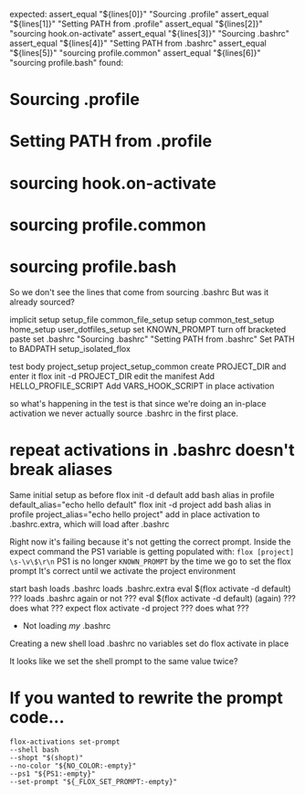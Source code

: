 expected:
  assert_equal "${lines[0]}" "Sourcing .profile"
  assert_equal "${lines[1]}" "Setting PATH from .profile"
  assert_equal "${lines[2]}" "sourcing hook.on-activate"
  assert_equal "${lines[3]}" "Sourcing .bashrc"
  assert_equal "${lines[4]}" "Setting PATH from .bashrc"
  assert_equal "${lines[5]}" "sourcing profile.common"
  assert_equal "${lines[6]}" "sourcing profile.bash"
found:
# Sourcing .profile
# Setting PATH from .profile
# sourcing hook.on-activate
# sourcing profile.common
# sourcing profile.bash

So we don't see the lines that come from sourcing .bashrc
But was it already sourced?

implicit setup
setup_file
  common_file_setup
setup
  common_test_setup
  home_setup
  user_dotfiles_setup
    set KNOWN_PROMPT
    turn off bracketed paste
    set .bashrc
    "Sourcing .bashrc"
    "Setting PATH from .bashrc"
    Set PATH to BADPATH
  setup_isolated_flox

test body
project_setup
  project_setup_common
    create PROJECT_DIR and enter it
  flox init -d PROJECT_DIR
edit the manifest
  Add HELLO_PROFILE_SCRIPT
  Add VARS_HOOK_SCRIPT
in place activation

so what's happening in the test is that since we're doing an in-place activation we never actually source .bashrc in the first place.

# repeat activations in .bashrc doesn't break aliases

Same initial setup as before
flox init -d default
  add bash alias in profile
  default_alias="echo hello default"
flox init -d project
  add bash alias in profile
  project_alias="echo hello project"
add in place activation to .bashrc.extra, which will load after .bashrc

Right now it's failing because it's not getting the correct prompt.
Inside the expect command the PS1 variable is getting populated with: `flox [project] \s-\v\$\r\n`
PS1 is no longer `KNOWN_PROMPT` by the time we go to set the flox prompt
It's correct until we activate the project environment

start bash
loads .bashrc
  loads .bashrc.extra
    eval $(flox activate -d default)
      ??? loads .bashrc again or not ???
eval $(flox activate -d default) (again)
  ??? does what ???
expect
  flox activate -d project
    ??? does what ???


- Not loading *my* .bashrc

Creating a new shell
load .bashrc
  no variables set
  do flox activate in place

It looks like we set the shell prompt to the same value twice?

# If you wanted to rewrite the prompt code...
```
flox-activations set-prompt
--shell bash
--shopt "$(shopt)"
--no-color "${NO_COLOR:-empty}"
--ps1 "${PS1:-empty}"
--set-prompt "${_FLOX_SET_PROMPT:-empty}"
```


